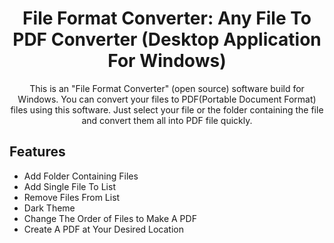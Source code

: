 
<div align="center">
  <h1><strong>File Format Converter: Any File To PDF Converter (Desktop Application For Windows)</strong></h1>
  <p>This is an "File Format Converter" (open source) software build for Windows. You can convert your files to
PDF(Portable Document Format) files using this software. Just select your file or the folder containing the file and convert them all into PDF file quickly.</p>
</div>

## Features

- Add Folder Containing Files
- Add Single File To List
- Remove Files From List
- Dark Theme
- Change The Order of Files to Make A PDF
- Create A PDF at Your Desired Location
